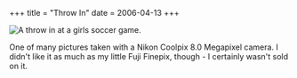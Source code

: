 +++
title = "Throw In"
date = 2006-04-13
+++

![A throw in at a girls soccer game.](/photos/ThrowIn.jpg)

One of many pictures taken with a Nikon Coolpix 8.0 Megapixel camera. I didn't like it as much as my little Fuji Finepix, though - I certainly wasn't sold on it.
